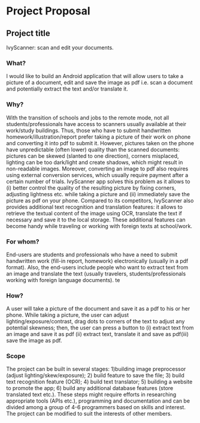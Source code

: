 # Project Proposal

## Project title

IvyScanner: scan and edit your documents.

### What?

I would like to build an Android application that will allow users to take a picture of a document, edit and save the image as pdf i.e. scan a document and potentially extract the text and/or translate it.

### Why?

With the transition of schools and jobs to the remote mode, not all students/professionals have access to scanners usually available at their work/study buildings. Thus, those who have to submit handwritten homework/illustration/report prefer taking a picture of their work on phone and converting it into pdf to submit it. However, pictures taken on the phone have unpredictable (often lower) quality than the scanned documents: pictures can be skewed (slanted to one direction), corners misplaced, lighting can be too dark/light and create shadows, which might result in non-readable images. Moreover, converting an image to pdf also requires using external conversion services, which usually require payment after a certain number of trials.
IvyScanner app solves this problem as it allows to (i) better control the quality of the resulting picture by fixing corners, adjusting lightness etc. while taking a picture and (ii) immediately save the picture as pdf on your phone. Compared to its competitors, IvyScanner also provides additional text recognition and translation features: it allows to retrieve the textual content of the image using OCR, translate the text if necessary and save it to the local storage. These additional features can become handy while traveling or working with foreign texts at school/work.

### For whom?

End-users are students and professionals who have a need to submit handwritten work (fill-in report, homework) electronically (usually in a pdf format). Also, the end-users include people who want to extract text from an image and translate the text (usually travelers, students/professionals working with foreign language documents).
te

### How?

A user will take a picture of the document and save it as a pdf to his or her phone. While taking a picture, the user can adjust lighting/exposure/contrast, drag dots to corners of the text to adjust any potential skewness; then, the user can press a button to (i) extract text from an image and save it as pdf (ii) extract text, translate it and save as pdf(iii) save the image as pdf.

### Scope

The project can be built in several stages: 1)building image preprocessor (adjust lighting/skew/exposure); 2) build feature to save the file; 3) build text recognition feature (OCR); 4) build text translator; 5) building a website to promote the app; 6) build any additional database features (store translated text etc.). These steps might require efforts in researching appropriate tools (APIs etc.), programming and documentation and can be divided among a group of 4-6 programmers based on skills and interest.
The project can be modified to suit the interests of other members.
